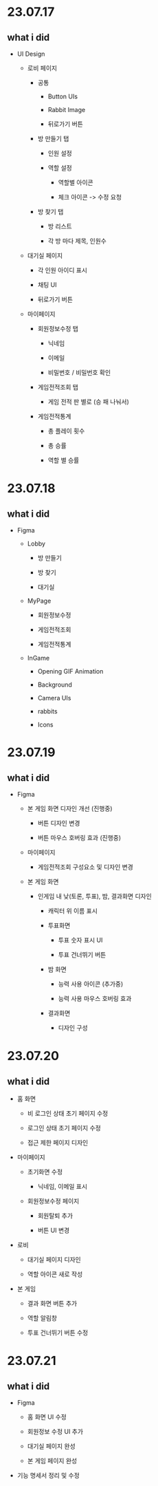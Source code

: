 # 23.07.17

## what i did

- UI Design
  
  - 로비 페이지
    
    - 공통
      
      - Button UIs
      
      - Rabbit Image
      
      - 뒤로가기 버튼
    
    - 방 만들기 탭
      
      - 인원 설정
      
      - 역할 설정
        
        - 역할별 아이콘
        
        - 체크 아이콘 -> 수정 요청
    
    - 방 찾기 탭
      
      - 방 리스트
      
      - 각 방 마다 제목, 인원수
  
  - 대기실 페이지
    
    - 각 인원 아이디 표시
    
    - 채팅 UI
    
    - 뒤로가기 버튼
  
  - 마이페이지
    
    - 회원정보수정 탭
      
      - 닉네임
      
      - 이메일
      
      - 비밀번호 / 비밀번호 확인
    
    - 게임전적조회 탭
      
      - 게임 전적 판 별로 (승 패 나눠서)
    
    - 게임전적통계
      
      - 총 플레이 횟수
      
      - 총 승률
      
      - 역할 별 승률

# 23.07.18

## what i did

- Figma
  
  - Lobby
    
    - 방 만들기
    
    - 방 찾기
    
    - 대기실
  
  - MyPage
    
    - 회원정보수정
    
    - 게임전적조회
    
    - 게임전적통계
  
  - InGame
    
    - Opening GIF Animation
    
    - Background
    
    - Camera UIs
    
    - rabbits
    
    - Icons

# 23.07.19

## what i did

- Figma
  
  - 본 게임 화면 디자인 개선 (진행중)
    
    - 버튼 디자인 변경
    
    - 버튼 마우스 호버링 효과 (진행중)
  
  - 마이페이지
    
    - 게임전적조회 구성요소 및 디자인 변경
  
  - 본 게임 화면
    
    - 인게임 내 낮(토론, 투표), 밤, 결과화면 디자인
      
      - 캐릭터 위 이름 표시
      
      - 투표화면
        
        - 투표 숫자 표시 UI
        
        - 투표 건너뛰기 버튼
      
      - 밤 화면
        
        - 능력 사용 아이콘 (추가중)
        
        - 능력 사용 마우스 호버링 효과
      
      - 결과화면
        
        - 디자인 구성

# 23.07.20

## what i did

- 홈 화면
  
  - 비 로그인 상태 초기 페이지 수정
  
  - 로그인 상태 초기 페이지 수정
  
  - 접근 제한 페이지 디자인

- 마이페이지
  
  - 초기화면 수정
    
    - 닉네임, 이메일 표시
  
  - 회원정보수정 페이지
    
    - 회원탈퇴 추가
    
    - 버튼 UI 변경

- 로비
  
  - 대기실 페이지 디자인
  
  - 역할 아이콘 새로 작성

- 본 게임
  
  - 결과 화면 버튼 추가
  
  - 역할 알림창
  
  - 투표 건너뛰기 버튼 수정

# 23.07.21

## what i did

- Figma
  
  - 홈 화면 UI 수정
  
  - 회원정보 수정 UI 추가
  
  - 대기실 페이지 완성
  
  - 본 게임 페이지 완성

- 기능 명세서 정리 및 수정
